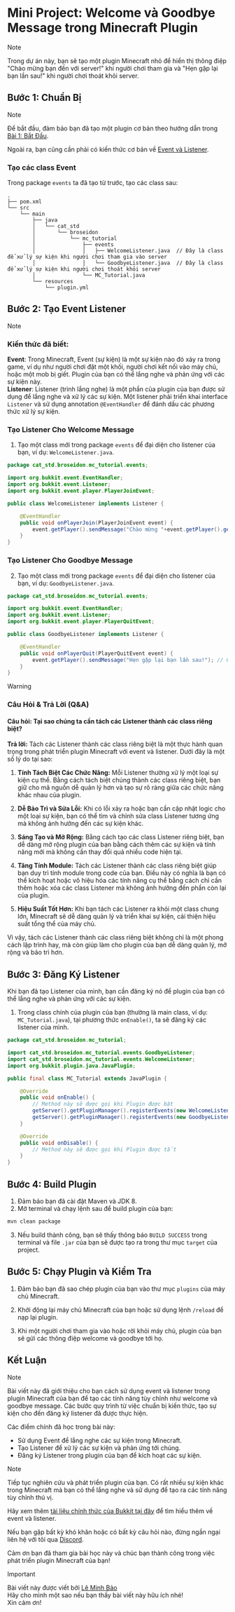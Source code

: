 # Mini Project: Welcome và Goodbye Message trong Minecraft Plugin

> [!NOTE]
> Trong dự án này, bạn sẽ tạo một plugin Minecraft nhỏ để hiển thị thông điệp "Chào mừng bạn đến với server!" khi người chơi tham gia và "Hẹn gặp lại bạn lần sau!" khi người chơi thoát khỏi server.

## Bước 1: Chuẩn Bị

> [!NOTE]  
> Để bắt đầu, đảm bảo bạn đã tạo một plugin cơ bản theo hướng dẫn trong [Bài 1: Bắt Đầu](https://github.com/leminhbao308/MC-Tutorial/tree/01-create-project).
> 
> Ngoài ra, bạn cũng cần phải có kiến thức cơ bản về [Event và Listener](https://github.com/leminhbao308/MC-Tutorial/tree/02-event-and-listener).

### Tạo các class Event

Trong package `events` ta đã tạo từ trước, tạo các class sau:

```plaintext
.
├── pom.xml
└── src
    └── main
        ├── java
        │   └── cat_std
        │       └── broseidon
        │           └── mc_tutorial
        │               ├── events                      
        │               │   ├── WelcomeListener.java  // Đây là class để xử lý sự kiện khi người chơi tham gia vào server
        │               │   └── GoodbyeListener.java  // Đây là class để xử lý sự kiện khi người chơi thoát khỏi server
        │               └── MC_Tutorial.java
        └── resources
            └── plugin.yml
```

## Bước 2: Tạo Event Listener

> [!NOTE]
> ### Kiến thức đã biết:
> **Event**: Trong Minecraft, Event (sự kiện) là một sự kiện nào đó xảy ra trong game, ví dụ như người chơi đặt một khối, người chơi kết nối vào máy chủ, hoặc một mob bị giết. Plugin của bạn có thể lắng nghe và phản ứng với các sự kiện này.  
> **Listener**: Listener (trình lắng nghe) là một phần của plugin của bạn được sử dụng để lắng nghe và xử lý các sự kiện. Một listener phải triển khai interface `Listener` và sử dụng annotation `@EventHandler` để đánh dấu các phương thức xử lý sự kiện.

### Tạo Listener Cho Welcome Message

1. Tạo một class mới trong package `events` để đại diện cho listener của bạn, ví dụ: `WelcomeListener.java`.

```java
package cat_std.broseidon.mc_tutorial.events;

import org.bukkit.event.EventHandler;
import org.bukkit.event.Listener;
import org.bukkit.event.player.PlayerJoinEvent;

public class WelcomeListener implements Listener {

    @EventHandler
    public void onPlayerJoin(PlayerJoinEvent event) {
        event.getPlayer().sendMessage("Chào mừng "+event.getPlayer().getName()+" đến với server!"); // Gửi tin nhắn đến người chơi khi họ vào server
    }
}
```

### Tạo Listener Cho Goodbye Message

2. Tạo một class mới trong package `events` để đại diện cho listener của bạn, ví dụ: `GoodbyeListener.java`.

```java
package cat_std.broseidon.mc_tutorial.events;

import org.bukkit.event.EventHandler;
import org.bukkit.event.Listener;
import org.bukkit.event.player.PlayerQuitEvent;

public class GoodbyeListener implements Listener {

    @EventHandler
    public void onPlayerQuit(PlayerQuitEvent event) {
        event.getPlayer().sendMessage("Hẹn gặp lại bạn lần sau!"); // Gửi tin nhắn đến người chơi khi họ thoát khỏi server
    }
}
```

> [!WARNING]
> ### Câu Hỏi & Trả Lời (Q&A)
>
> #### Câu hỏi: Tại sao chúng ta cần tách các Listener thành các class riêng biệt?
>
> **Trả lời:** Tách các Listener thành các class riêng biệt là một thực hành quan trọng trong phát triển plugin Minecraft với event và listener. Dưới đây là một số lý do tại sao:
>
> 1. **Tính Tách Biệt Các Chức Năng:** Mỗi Listener thường xử lý một loại sự kiện cụ thể. Bằng cách tách biệt chúng thành các class riêng biệt, bạn giữ cho mã nguồn dễ quản lý hơn và tạo sự rõ ràng giữa các chức năng khác nhau của plugin.
>
> 2. **Dễ Bảo Trì và Sửa Lỗi:** Khi có lỗi xảy ra hoặc bạn cần cập nhật logic cho một loại sự kiện, bạn có thể tìm và chỉnh sửa class Listener tương ứng mà không ảnh hưởng đến các sự kiện khác.
>
> 3. **Sáng Tạo và Mở Rộng:** Bằng cách tạo các class Listener riêng biệt, bạn dễ dàng mở rộng plugin của bạn bằng cách thêm các sự kiện và tính năng mới mà không cần thay đổi quá nhiều code hiện tại.
>
> 4. **Tăng Tính Module:** Tách các Listener thành các class riêng biệt giúp bạn duy trì tính module trong code của bạn. Điều này có nghĩa là bạn có thể kích hoạt hoặc vô hiệu hóa các tính năng cụ thể bằng cách chỉ cần thêm hoặc xóa các class Listener mà không ảnh hưởng đến phần còn lại của plugin.
>
> 5. **Hiệu Suất Tốt Hơn:** Khi bạn tách các Listener ra khỏi một class chung lớn, Minecraft sẽ dễ dàng quản lý và triển khai sự kiện, cải thiện hiệu suất tổng thể của máy chủ.
>
> Vì vậy, tách các Listener thành các class riêng biệt không chỉ là một phong cách lập trình hay, mà còn giúp làm cho plugin của bạn dễ dàng quản lý, mở rộng và bảo trì hơn.

## Bước 3: Đăng Ký Listener

Khi bạn đã tạo Listener của mình, bạn cần đăng ký nó để plugin của bạn có thể lắng nghe và phản ứng với các sự kiện.

1. Trong class chính của plugin của bạn (thường là main class, ví dụ: `MC_Tutorial.java`), tại phương thức `onEnable()`, ta sẽ đăng ký các listener của mình.

```java
package cat_std.broseidon.mc_tutorial;

import cat_std.broseidon.mc_tutorial.events.GoodbyeListener;
import cat_std.broseidon.mc_tutorial.events.WelcomeListener;
import org.bukkit.plugin.java.JavaPlugin;

public final class MC_Tutorial extends JavaPlugin {

    @Override
    public void onEnable() {
        // Method này sẽ được gọi khi Plugin được bật
        getServer().getPluginManager().registerEvents(new WelcomeListener(), this);
        getServer().getPluginManager().registerEvents(new GoodbyeListener(), this);
    }

    @Override
    public void onDisable() {
        // Method này sẽ được gọi khi Plugin được tắt
    }
}

```

## Bước 4: Build Plugin

1. Đảm bảo bạn đã cài đặt Maven và JDK 8.
2. Mở terminal và chạy lệnh sau để build plugin của bạn:

```bash
mvn clean package
```

3. Nếu build thành công, bạn sẽ thấy thông báo `BUILD SUCCESS` trong terminal và file `.jar` của bạn sẽ được tạo ra trong thư mục `target` của project.

## Bước 5: Chạy Plugin và Kiểm Tra

1. Đảm bảo bạn đã sao chép plugin của bạn vào thư mục `plugins` của máy chủ Minecraft.

2. Khởi động lại máy chủ Minecraft của bạn hoặc sử dụng lệnh `/reload` để nạp lại plugin.

3. Khi một người chơi tham gia vào hoặc rời khỏi máy chủ, plugin của bạn sẽ gửi các thông điệp welcome và goodbye tới họ.

## Kết Luận

> [!NOTE]
> Bài viết này đã giới thiệu cho bạn cách sử dụng event và listener trong plugin Minecraft của bạn để tạo các tính năng tùy chỉnh như welcome và goodbye message. Các bước quy trình từ việc chuẩn bị kiến thức, tạo sự kiện cho đến đăng ký listener đã được thực hiện.

Các điểm chính đã học trong bài này:

- Sử dụng Event để lắng nghe các sự kiện trong Minecraft.
- Tạo Listener để xử lý các sự kiện và phản ứng tới chúng.
- Đăng ký Listener trong plugin của bạn để kích hoạt các sự kiện.

> [!NOTE]
> Tiếp tục nghiên cứu và phát triển plugin của bạn. Có rất nhiều sự kiện khác trong Minecraft mà bạn có thể lắng nghe và sử dụng để tạo ra các tính năng tùy chỉnh thú vị. 
> 
>Hãy xem thêm [tài liệu chính thức của Bukkit tại đây](https://hub.spigotmc.org/javadocs/spigot/org/bukkit/event/package-summary.html) để tìm hiểu thêm về event và listener.

Nếu bạn gặp bất kỳ khó khăn hoặc có bất kỳ câu hỏi nào, đừng ngần ngại liên hệ với tôi qua [Discord](https://discord.com/users/873024375685775361).

Cảm ơn bạn đã tham gia bài học này và chúc bạn thành công trong việc phát triển plugin Minecraft của bạn!

> [!IMPORTANT]  
> Bài viết này được viết bởi [Lê Minh Bảo]() <br>
> Hãy cho mình một sao nếu bạn thấy bài viết này hữu ích nhé! <br>
> Xin cảm ơn!
